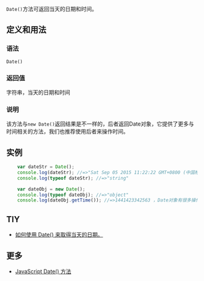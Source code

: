 `Date()`方法可返回当天的日期和时间。

## 定义和用法

### 语法

`Date()`

### 返回值

字符串，当天的日期和时间

### 说明

该方法与`new Date()`返回结果是不一样的，后者返回Date对象，它提供了更多与时间相关的方法，我们也推荐使用后者来操作时间。

## 实例

```javascript
    var dateStr = Date();
    console.log(dateStr); //=>"Sat Sep 05 2015 11:22:22 GMT+0800 (中国标准时间) "
    console.log(typeof dateStr); //=>"string"

    var dateObj = new Date();
    console.log(typeof dateObj); //=>"object"
    console.log(dateObj.getTime()); //=>1441423342563 ，Date对象有很多操作时间的方法
```

## TIY

*   [如何使用 Date() 来取得当天的日期。](http://www.w3school.com.cn/tiy/t.asp?f=jseg_date)

## 更多

*   [JavaScript Date() 方法](http://www.w3school.com.cn/jsref/jsref_Date.asp)